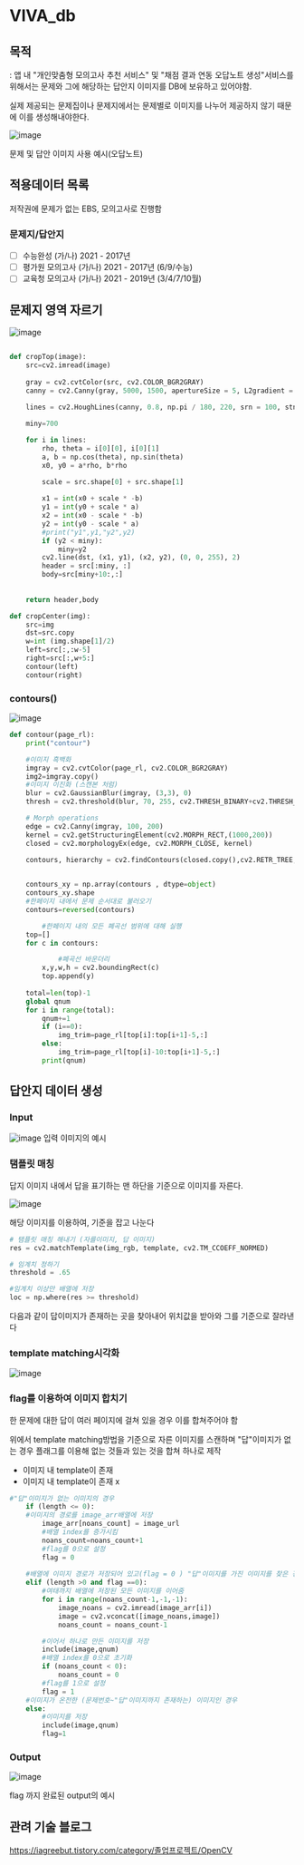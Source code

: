 # VIVA_db
## 목적

: 앱 내 "개인맞춤형 모의고사 추천 서비스" 및 "채점 결과 연동 오답노트 생성"서비스를 위해서는 문제와 그에 해당하는 답안지 이미지를 DB에 보유하고 있어야함.

실제 제공되는 문제집이나 문제지에서는 문제별로 이미지를 나누어 제공하지 않기 때문에 이를 생성해내야한다.

![image](https://user-images.githubusercontent.com/52443701/121131499-dd4f9180-c86a-11eb-8dce-274c21ffad28.png)

문제 및 답안 이미지 사용 예시(오답노트)

## 적용데이터 목록

저작권에 문제가 없는 EBS, 모의고사로 진행함

### 문제지/답안지

- [ ]  수능완성 (가/나) 2021 - 2017년
- [ ]  평가원 모의고사 (가/나) 2021 - 2017년 (6/9/수능)
- [ ]  교육청 모의고사 (가/나) 2021 - 2019년 (3/4/7/10월)

## 문제지 영역 자르기

![image](https://user-images.githubusercontent.com/52443701/121131665-12f47a80-c86b-11eb-88ef-be0c91e1ea0b.png)


```python

def cropTop(image):
    src=cv2.imread(image)
  
    gray = cv2.cvtColor(src, cv2.COLOR_BGR2GRAY)
    canny = cv2.Canny(gray, 5000, 1500, apertureSize = 5, L2gradient = True)
 
    lines = cv2.HoughLines(canny, 0.8, np.pi / 180, 220, srn = 100, stn = 200, min_theta = 89, max_theta = 91)

    miny=700

    for i in lines:
        rho, theta = i[0][0], i[0][1]
        a, b = np.cos(theta), np.sin(theta)
        x0, y0 = a*rho, b*rho
        
        scale = src.shape[0] + src.shape[1]

        x1 = int(x0 + scale * -b)
        y1 = int(y0 + scale * a)
        x2 = int(x0 - scale * -b)
        y2 = int(y0 - scale * a)
        #print("y1",y1,"y2",y2)
        if (y2 < miny):
            miny=y2
        cv2.line(dst, (x1, y1), (x2, y2), (0, 0, 255), 2)
        header = src[:miny, :]
        body=src[miny+10:,:]
 
        
    return header,body
```

```python
def cropCenter(img):
    src=img
    dst=src.copy
    w=int (img.shape[1]/2)
    left=src[:,:w-5]
    right=src[:,w+5:]
    contour(left)
    contour(right)
```

### contours()

![image](https://user-images.githubusercontent.com/52443701/121131715-26074a80-c86b-11eb-9f28-5173452bfd34.png)

```python
def contour(page_rl):
    print("contour")

    #이미지 흑백화 
    imgray = cv2.cvtColor(page_rl, cv2.COLOR_BGR2GRAY) 
    img2=imgray.copy()
    #이미지 이진화 (스캔본 처럼)
    blur = cv2.GaussianBlur(imgray, (3,3), 0)
    thresh = cv2.threshold(blur, 70, 255, cv2.THRESH_BINARY+cv2.THRESH_OTSU)[1]

    # Morph operations
    edge = cv2.Canny(imgray, 100, 200)
    kernel = cv2.getStructuringElement(cv2.MORPH_RECT,(1000,200))
    closed = cv2.morphologyEx(edge, cv2.MORPH_CLOSE, kernel)

    contours, hierarchy = cv2.findContours(closed.copy(),cv2.RETR_TREE, cv2.CHAIN_APPROX_SIMPLE)
    

    contours_xy = np.array(contours , dtype=object)
    contours_xy.shape
    #한페이지 내에서 문제 순서대로 불러오기
    contours=reversed(contours)

		#한페이지 내의 모든 폐곡선 범위에 대해 실행 
    top=[]
    for c in contours:

			#폐곡선 바운더리 
        x,y,w,h = cv2.boundingRect(c)
        top.append(y)
  
    total=len(top)-1
    global qnum
    for i in range(total):
        qnum+=1
        if (i==0):
            img_trim=page_rl[top[i]:top[i+1]-5,:]
        else:
            img_trim=page_rl[top[i]-10:top[i+1]-5,:]
        print(qnum)

```

## 답안지 데이터 생성

### Input

![image](https://user-images.githubusercontent.com/52443701/121131773-36b7c080-c86b-11eb-9158-7bd3db3a6361.png)
입력 이미지의 예시 

### 탬플릿 매칭

답지 이미지 내에서 답을 표기하는 맨 하단을 기준으로 이미지를 자른다.

![image](https://user-images.githubusercontent.com/52443701/121131815-46cfa000-c86b-11eb-9c13-c86f0f4aaab5.png)


해당 이미지를 이용하여, 기준을 잡고 나눈다

```python
# 탬플릿 매칭 해내기 (자를이미지, 답 이미지)
res = cv2.matchTemplate(img_rgb, template, cv2.TM_CCOEFF_NORMED)

# 임계치 정하기 
threshold = .65

#임계치 이상만 배열에 저장
loc = np.where(res >= threshold)
```

다음과 같이 답이미지가 존재하는 곳을 찾아내어 위치값을 받아와 그를 기준으로 잘라낸다

### template matching시각화

![image](https://user-images.githubusercontent.com/52443701/121131859-564ee900-c86b-11eb-9b2a-68e1576b6eeb.png)


### flag를 이용하여 이미지 합치기

한 문제에 대한 답이 여러 페이지에 걸쳐 있을 경우 이를 합쳐주어야 함

위에서 template matching방법을 기준으로 자른 이미지를 스캔하며 "답"이미지가 없는 경우 플래그를 이용해 없는 것들과 있는 것을 합쳐 하나로 제작 

- 이미지 내 template이 존재
- 이미지 내 template이 존재 x

```python
#"답"이미지가 없는 이미지의 경우 
    if (length <= 0):
    #이미지의 경로를 image_arr배열에 저장
        image_arr[noans_count] = image_url
        #배열 index를 증가시킴 
        noans_count=noans_count+1
        #flag를 0으로 설정
        flag = 0
        
    #배열에 이미지 경로가 저장되어 있고(flag = 0 ) "답"이미지를 가진 이미지를 찾은 경우
    elif (length >0 and flag ==0):
        #여태까지 배열에 저장된 모든 이미지를 이어줌 
        for i in range(noans_count-1,-1,-1):
            image_noans = cv2.imread(image_arr[i])
            image = cv2.vconcat([image_noans,image])
            noans_count = noans_count-1

        #이어서 하나로 만든 이미지를 저장 
        include(image,qnum)
        #배열 index를 0으로 초기화 
        if (noans_count < 0):
            noans_count = 0
        #flag를 1으로 설정 
        flag = 1
    #이미지가 온전한 (문제번호~"답"이미지까지 존재하는) 이미지인 경우
    else:
        #이미지를 저장 
        include(image,qnum) 
        flag=1
```

### Output
![image](https://user-images.githubusercontent.com/52443701/121131910-6a92e600-c86b-11eb-8018-a94f634bf29d.png)

flag 까지 완료된 output의 예시


## 관려 기술 블로그
https://iagreebut.tistory.com/category/졸업프로젝트/OpenCV
